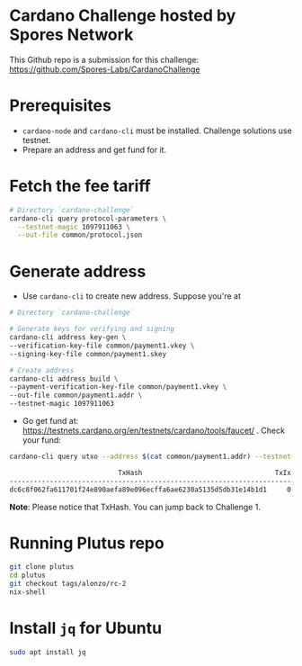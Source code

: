 # Cardano Challenge hosted by Spores Network
This Github repo is a submission for this challenge: https://github.com/Spores-Labs/CardanoChallenge

# Prerequisites
- `cardano-node` and `cardano-cli` must be installed. Challenge solutions use testnet.
- Prepare an address and get fund for it.

# Fetch the fee tariff
```bash
# Directory `cardano-challenge`
cardano-cli query protocol-parameters \
  --testnet-magic 1097911063 \
  --out-file common/protocol.json
```

# Generate address
- Use `cardano-cli` to create new address. Suppose you're at
```bash
# Directory `cardano-challenge`

# Generate keys for verifying and signing
cardano-cli address key-gen \
--verification-key-file common/payment1.vkey \
--signing-key-file common/payment1.skey

# Create address
cardano-cli address build \
--payment-verification-key-file common/payment1.vkey \
--out-file common/payment1.addr \
--testnet-magic 1097911063
```
- Go get fund at: https://testnets.cardano.org/en/testnets/cardano/tools/faucet/ . Check your fund:
```bash
cardano-cli query utxo --address $(cat common/payment1.addr) --testnet-magic 1097911063

                           TxHash                                 TxIx        Amount
--------------------------------------------------------------------------------------
dc6c8f062fa611701f24e890aefa89e096ecffa6ae6230a5135d5db31e14b1d1     0        100000000 lovelace + TxOutDatumHashNone
```
**Note**: Please notice that TxHash. You can jump back to Challenge 1.

# Running Plutus repo
```bash
git clone plutus
cd plutus
git checkout tags/alonzo/rc-2
nix-shell
```

# Install `jq` for Ubuntu
```bash
sudo apt install jq
```
